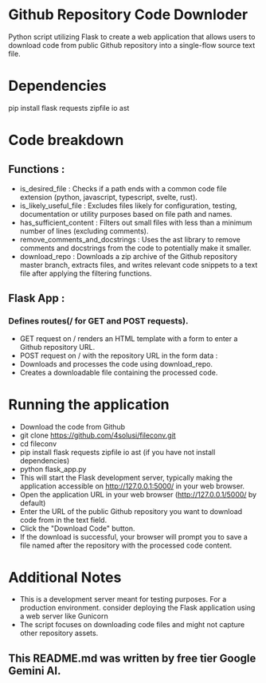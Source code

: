 # Github Repository Code Downloder

Python script utilizing Flask to create a web application that allows users to download code from public Github repository into a single-flow source text file.

# Dependencies

pip install flask requests zipfile io ast

# Code breakdown

## Functions :

*  is_desired_file : Checks if a path ends with a common code file extension (python, javascript, typescript, svelte, rust).
*  is_likely_useful_file : Excludes files likely for configuration, testing, documentation or utility purposes based on file path and names.
*  has_sufficient_content : Filters out small files with less than a minimum number of lines (excluding comments).
*  remove_comments_and_docstrings : Uses the ast library to remove comments and docstrings from the code to potentially make it smaller.
*  download_repo : Downloads a zip archive of the Github repository master branch, extracts files, and writes relevant code snippets to a text file after applying the filtering functions.

## Flask App :

###  Defines routes(/ for GET and POST requests).
*  GET request on / renders an HTML template with a form to enter a Github repository URL.
*  POST request on / with the repository URL in the form data :
*  Downloads and processes the code using download_repo.
*  Creates a downloadable file containing the processed code.

# Running the application

*  Download the code from Github
*  git clone https://github.com/4solusi/fileconv.git
*  cd fileconv
*  pip install flask requests zipfile io ast (if you have not install dependencies)
*  python flask_app.py
*  This will start the Flask development server, typically making the application accessible on http://127.0.0.1:5000/ in your web browser.
*  Open the application URL in your web browser (http://127.0.0.1/5000/ by default)
*  Enter the URL of the public Github repository you want to download code from in the text field.
*  Click the "Download Code" button.
*  If the download is successful, your browser will prompt you to save a file named after the repository with the processed code content.

# Additional Notes

*  This is a development server meant for testing purposes. For a production environment. consider deploying the Flask application using a web server like Gunicorn
*  The script focuses on downloading code files and might not capture other repository assets.

## This README.md was written by free tier Google Gemini AI.
